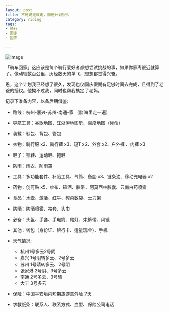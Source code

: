 ```yaml
---
layout: post
title: 不是说走就走，而是计划很久
category: riding
tags:
- 骑行
- 回家
- 国庆

---
```

![image](http://distilleryimage6.ak.instagram.com/53f14336285711e38ed122000a9f1311_7.jpg)

「骑车回家」这应该是每个骑行爱好者都想尝试挑战的事，如果你家离很近就算了。像动辄数百公里，历经数天的单飞，想想都觉得兴奋。

恩，这个计划我已经想了很久，发现也仅国庆假期有足够时间去完成，且得到了老爸的授权。他拗不过我，同时也帮我搞定了老妈。

记录下准备内容，以备后期借鉴:

- 路线：杭州-嘉兴-苏州-南通-家 （脑海里走一遍）

- 导航工具：谷歌地图、江浙沪地图册、百度地图（候命）

- 装载：驮包、背包、管包

- 衣物：骑行服 x2、骑行裤 x3、短T x2、外套 x2、户外裤 、内裤 x3

- 鞋子：锁鞋、运动鞋、拖鞋

- 防雨：雨衣、防雨罩

- 工具：多功能套件、补胎工具、气筒、备胎 x3、链条油、移动充电器 x2

- 药物：创可贴 x5、纱布、碘酒、胶带、阿莫西林胶囊、云南白药喷雾

- 食品：水壶、激活、红牛、榨菜数袋、士力架

- 防晒：防晒喷雾、袖套、头巾

- 必备：头盔、手套、手电筒、尾灯、束裤带、风镜

- 其他：钱包（身份证、银行卡、适量现金）、手机

- 天气情况:
	- 杭州1号多云2号阴
	- 嘉兴 1号阴转多云、2号多云
	- 苏州 1号晴转多云、2号阴
	- 张家港 2号阴、3号多云
	- 南通 2号多云、3号晴
	- 大丰 3号多云

- 保险：中国平安境内短期旅游意外险 7天 

- 求救纸条：联系人、联系方式、血型、保险公司电话